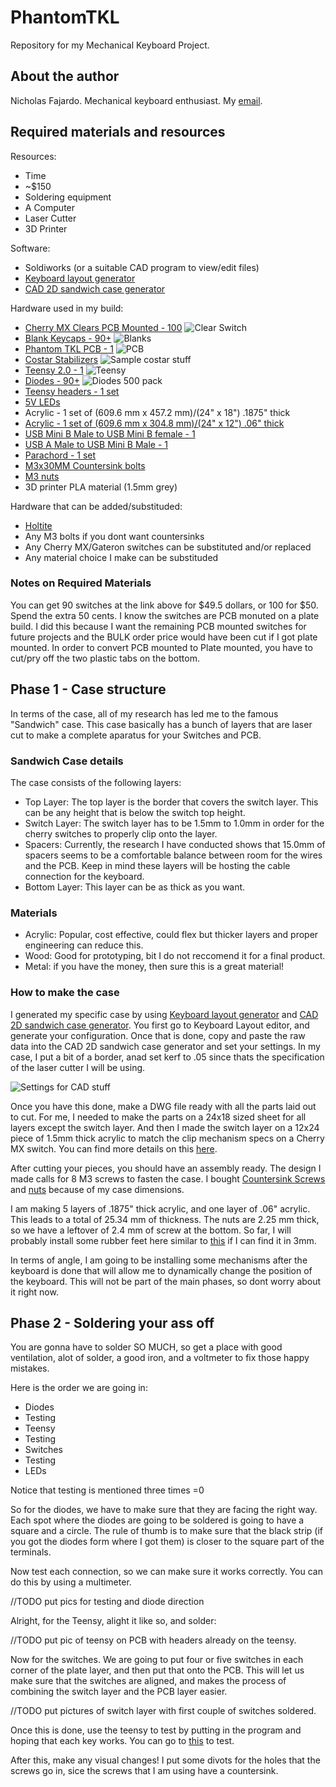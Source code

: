 # PhantomTKL
Repository for my Mechanical Keyboard Project. 

## About the author
Nicholas Fajardo.
Mechanical keyboard enthusiast. My [email](nafajardo15@gmail.com).

## Required materials and resources
Resources:
* Time
* ~$150
* Soldering equipment
* A Computer
* Laser Cutter
* 3D Printer

Software: 
* Soldiworks (or a suitable CAD program to view/edit files)
* [Keyboard layout generator](http://www.keyboard-layout-editor.com/#/)
* [CAD 2D sandwich case generator](http://builder.swillkb.com/)

Hardware used in my build:
* [Cherry MX Clears PCB Mounted - 100](https://mechanicalkeyboards.com/shop/index.php?l=product_detail&p=594)
![Clear Switch](https://github.com/nafajardo/PhantomTKL/blob/master/Pics/Switch.jpg)
* [Blank Keycaps - 90+](https://mechanicalkeyboards.com/shop/index.php?l=product_detail&p=1652)
![Blanks](https://github.com/nafajardo/PhantomTKL/blob/master/Pics/Caps.jpg)
* [Phantom TKL PCB - 1](https://mechanicalkeyboards.com/shop/index.php?l=product_detail&p=536)
![PCB](https://github.com/nafajardo/PhantomTKL/blob/master/Pics/PCB.jpg)
* [Costar Stabilizers](http://www.wasdkeyboards.com/index.php/products/keyboard-parts.html)
![Sample costar stuff](https://github.com/nafajardo/PhantomTKL/blob/master/Pics/Costar.jpg)
* [Teensy 2.0 - 1](https://www.pjrc.com/store/teensy.html)
![Teensy](https://github.com/nafajardo/PhantomTKL/blob/master/Pics/Teensy.jpg)
* [Diodes - 90+](https://www.digikey.com/product-detail/en/on-semiconductor/1N4148/1N4148FS-ND/458603)
![Diodes 500 pack](https://github.com/nafajardo/PhantomTKL/blob/master/Pics/Diodes.jpg)
* [Teensy headers - 1 set](https://www.amazon.com/OdiySurveil-2-54mm-Straight-Single-Header/dp/B00UVPT5RI/ref=sr_1_sc_3?ie=UTF8&qid=1511016648&sr=8-3-spell&keywords=heaaders+for+circuit)
* [5V LEDs](https://www.amazon.com/Uxcell-a15050500ux0653-Bright-Light-Emitting/dp/B013U338OI/ref=sr_1_4?ie=UTF8&qid=1511016710&sr=8-4&keywords=5v+led&dpID=514QXT64ulL&preST=_SX342_QL70_&dpSrc=srch)
* Acrylic - 1 set of (609.6 mm x 457.2 mm)/(24" x 18") .1875" thick
* [Acrylic - 1 set of (609.6 mm x 304.8 mm)/(24" x 12") .06" thick](https://www.amazon.com/gp/product/B006QZ7J1G/ref=oh_aui_detailpage_o01_s00?ie=UTF8&psc=1)
* [USB Mini B Male to USB Mini B female - 1](https://www.digikey.com/product-detail/en/assmann-wsw-components/AK669M-1/AE10311-ND/1754621)
* [USB A Male to USB Mini B Male - 1](https://www.digikey.com/product-detail/en/assmann-wsw-components/AK672M-2-2/AE9929-ND/821683)
* [Parachord - 1 set](https://www.amazon.com/Paracord-Planet-Parachute-Strand-Popular/dp/B00GG0RLJQ/ref=sr_1_2?s=sporting-goods&ie=UTF8&qid=1511016892&sr=1-2&keywords=black+paracord)
* [M3x30MM Countersink bolts](https://www.amazon.com/gp/product/B01D9HIVNS/ref=oh_aui_detailpage_o00_s00?ie=UTF8&psc=1)
* [M3 nuts](https://www.amazon.com/gp/product/B01IWUSDYY/ref=oh_aui_detailpage_o00_s01?ie=UTF8&psc=1)
* 3D printer PLA material (1.5mm grey)

Hardware that can be added/substituded:
* [Holtite](http://winkeyless.kr/product/holtite/)
* Any M3 bolts if you dont want countersinks
* Any Cherry MX/Gateron switches can be substituted and/or replaced
* Any material choice I make can be substituded

### Notes on Required Materials
You can get 90 switches at the link above for $49.5 dollars, or 100 for $50. Spend the extra 50 cents.
I know the switches are PCB monuted on a plate build. I did this because I want the remaining PCB mounted switches for future projects and the BULK order price would have been cut if I got plate mounted. In order to convert PCB mounted to Plate mounted, you have to cut/pry off the two plastic tabs on the bottom.

## Phase 1 - Case structure
In terms of the case, all of my research has led me to the famous "Sandwich" case. This case basically has a bunch of layers that are laser cut to make a complete aparatus for your Switches and PCB.

### Sandwich Case details
The case consists of the following layers:
* Top Layer: The top layer is the border that covers the switch layer. This can be any height that is below the switch top height.
* Switch Layer: The switch layer has to be 1.5mm to 1.0mm in order for the cherry switches to properly clip onto the layer.
* Spacers: Currently, the research I have conducted shows that 15.0mm of spacers seems to be a comfortable balance between room for the wires and the PCB. Keep in mind these layers will be hosting the cable connection for the keyboard.
* Bottom Layer: This layer can be as thick as you want.

### Materials
* Acrylic: Popular, cost effective, could flex but thicker layers and proper engineering can reduce this.
* Wood: Good for prototyping, bit I do not reccomend it for a final product.
* Metal: if you have the money, then sure this is a great material!

### How to make the case
I generated my specific case by using [Keyboard layout generator](http://www.keyboard-layout-editor.com/#/) and [CAD 2D sandwich case generator](http://builder.swillkb.com/). You first go to Keyboard Layout editor, and generate your configuration. Once that is done, copy and paste the raw data into the CAD 2D sandwich case generator and set your settings. In my case, I put a bit of a border, anad set kerf to .05 since thats the specification of the laser cutter I will be using.

![Settings for CAD stuff](https://github.com/nafajardo/PhantomTKL/blob/master/Pics/CAD%20Settings.png)

Once you have this done, make a DWG file ready with all the parts laid out to cut. For me, I needed to make the parts on a 24x18 sized sheet for all layers except the switch layer. And then I made the switch layer on a 12x24 piece of 1.5mm thick acrylic to match the clip mechanism specs on a Cherry MX switch. You can find more details on this [here](http://cherryamericas.com/product/mx-series-2/).

After cutting your pieces, you should have an assembly ready. The design I made calls for 8 M3 screws to fasten the case. I bought [Countersink Screws](https://www.amazon.com/gp/product/B01D9HIVNS/ref=od_aui_detailpages00?ie=UTF8&psc=1) and [nuts](https://www.amazon.com/gp/product/B01IWUSDYY/ref=od_aui_detailpages00?ie=UTF8&psc=1) because of my case dimensions.

I am making 5 layers of .1875" thick acrylic, and one layer of .06" acrylic. This leads to a total of 25.34 mm of thickness. The nuts are 2.25 mm thick, so we have a leftover of 2.4 mm of screw at the bottom. So far, I will probably install some rubber feet here similar to [this](http://www.mocap.com/threaded-plastic-caps-for-metric-threads.html) if I can find it in 3mm.

In terms of angle, I am going to be installing some mechanisms after the keyboard is done that will allow me to dynamically change the position of the keyboard. This will not be part of the main phases, so dont worry about it right now.

## Phase 2 - Soldering your ass off
You are gonna have to solder SO MUCH, so get a place with good ventilation, alot of solder, a good iron, and a voltmeter to fix those happy mistakes.

Here is the order we are going in:
* Diodes
* Testing
* Teensy
* Testing
* Switches
* Testing
* LEDs

Notice that testing is mentioned three times =0

So for the diodes, we have to make sure that they are facing the right way. Each spot where the diodes are going to be soldered is going to have a square and a circle. The rule of thumb is to make sure that the black strip (if you got the diodes form where I got them) is closer to the square part of the terminals. 

Now test each connection, so we can make sure it works correctly. You can do this by using a multimeter.

//TODO put pics for testing and diode direction

Alright, for the Teensy, alight it like so, and solder:

//TODO put pic of teensy on PCB with headers already on the teensy.

Now for the switches. We are going to put four or five switches in each corner of the plate layer, and then put that onto the PCB. This will let us make sure that the switches are aligned, and makes the process of combining the switch layer and the PCB layer easier.

//TODO put pictures of switch layer with first couple of switches soldered.

Once this is done, use the teensy to test by putting in the program and hoping that each key works. You can go to [this](http://www.keyboardtester.com/) to test.

After this, make any visual changes! I put some divots for the holes that the screws go in, sice the screws that I am using have a countersink.
